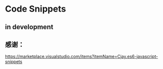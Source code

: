 # Code Snippets

## in development



## 感谢：
https://marketplace.visualstudio.com/items?itemName=Cjay.es6-javascript-snippets
